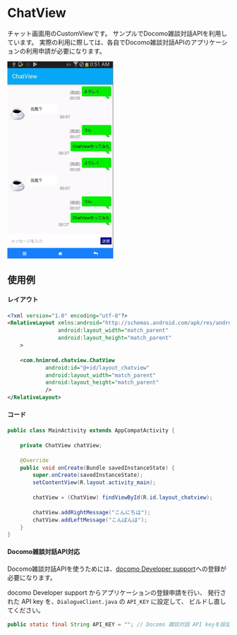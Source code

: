 # ChatView

チャット画面用のCustomViewです。
サンプルでDocomo雑談対話APIを利用しています。
実際の利用に際しては、各自でDocomo雑談対話APIのアプリケーションの利用申請が必要になります。

![](image/screen.png)


## 使用例


#### レイアウト

```activity_main.xml
<?xml version="1.0" encoding="utf-8"?>
<RelativeLayout xmlns:android="http://schemas.android.com/apk/res/android"
                android:layout_width="match_parent"
                android:layout_height="match_parent"
    >

    <com.hnimrod.chatview.ChatView
            android:id="@+id/layout_chatview"
            android:layout_width="match_parent"
            android:layout_height="match_parent"
            />
</RelativeLayout>
```

#### コード

```MainActivity.java
public class MainActivity extends AppCompatActivity {

    private ChatView chatView;
    
    @Override
    public void onCreate(Bundle savedInstanceState) {
        super.onCreate(savedInstanceState);
        setContentView(R.layout.activity_main);
        
        chatView = (ChatView) findViewById(R.id.layout_chatview);
        
        chatView.addRightMessage("こんにちは");
        chatView.addLeftMessage("こんばんは");
    }        
}
```


#### Docomo雑談対話API対応

Docomo雑談対話APIを使うためには、[docomo Developer support](https://dev.smt.docomo.ne.jp/?p=login)への登録が必要になります。

docomo Developer support からアプリケーションの登録申請を行い、
発行された API key を、`DialogueClient.java` の `API_KEY` に設定して、
ビルドし直してください。

```DialogueClient.java
public static final String API_KEY = ""; // Docomo 雑談対話 API keyを設定してください
```